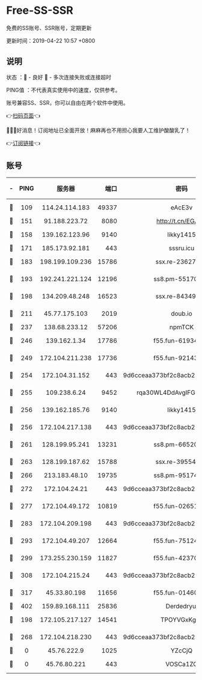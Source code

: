 # Free-SS-SSR

免费的SS账号、SSR账号，定期更新

更新时间：2019-04-22 10:57 +0800

## 说明

状态     ：🙂 - 良好 🙁 - 多次连接失败或连接超时

PING值   ：不代表真实使用中的速度，仅供参考。

账号兼容SS、SSR，你可以自由在两个软件中使用。

👉[扫码页面](https://liesauer.github.io/Free-SS-SSR/)👈

🎉🎉🎉好消息！订阅地址已全面开放！麻麻再也不用担心我要人工维护酸酸乳了！

👉[订阅链接](https://www.liesauer.net/yogurt/subscribe?ACCESS_TOKEN=DAYxR3mMaZAsaqUb)👈

## 账号

|-|PING|服务器|端口|密码|加密方式|区域|
|:----:|:----:|:-----:|-----:|:----:|:----:|:----:|
|🙂|109|114.24.114.183|49337|eAcE3v|chacha20-ietf|TW|
|🙂|151|91.188.223.72|8080|http://t.cn/EGJIyrl|rc4-md5|RU|
|🙂|158|139.162.123.96|9140|likky1415|aes-256-cfb|JP|
|🙂|171|185.173.92.181|443|sssru.icu|rc4-md5|RU|
|🙂|183|198.199.109.236|15786|ssx.re-23627751|aes-256-cfb|US|
|🙂|193|192.241.221.124|12196|ss8.pm-55170900|aes-256-cfb|US|
|🙂|198|134.209.48.248|16523|ssx.re-84349557|aes-256-cfb|US|
|🙂|211|45.77.175.103|2019|doub.io|aes-128-ctr|SG|
|🙂|237|138.68.233.12|57206|npmTCK|rc4-md5|US|
|🙂|246|139.162.1.34|17786|f55.fun-61934516|aes-256-cfb|SG|
|🙂|249|172.104.211.238|17736|f55.fun-92143433|aes-256-cfb|US|
|🙂|254|172.104.31.152|443|9d6cceaa373bf2c8acb22e60b6a58be6|aes-256-cfb|US|
|🙂|255|109.238.6.24|9452|rqa30WL4DdAvgIFG6Fs3znzTa|aes-256-cfb|FR|
|🙂|256|139.162.185.76|9140|likky1415|aes-256-cfb|DE|
|🙂|256|172.104.217.138|443|9d6cceaa373bf2c8acb22e60b6a58be6|aes-256-cfb|US|
|🙂|261|128.199.95.241|13231|ss8.pm-66520934|aes-256-cfb|SG|
|🙂|263|128.199.187.62|15788|ssx.re-39554469|aes-256-cfb|SG|
|🙂|266|213.183.48.10|19735|ss8.pm-95174332|rc4-md5|RU|
|🙂|272|172.104.24.21|443|9d6cceaa373bf2c8acb22e60b6a58be6|aes-256-cfb|US|
|🙂|277|172.104.49.172|10819|f55.fun-02651570|aes-256-cfb|SG|
|🙂|283|172.104.209.198|443|9d6cceaa373bf2c8acb22e60b6a58be6|aes-256-cfb|US|
|🙂|293|172.104.49.207|12664|f55.fun-75124913|aes-256-cfb|SG|
|🙂|299|173.255.230.159|11827|f55.fun-42370864|aes-256-cfb|US|
|🙂|308|172.104.215.24|443|9d6cceaa373bf2c8acb22e60b6a58be6|aes-256-cfb|US|
|🙂|317|45.33.80.198|11656|f55.fun-01460969|aes-256-cfb|US|
|🙂|402|159.89.168.111|25836|Derdedryuj|chacha20|IN|
|🙂|198|172.105.217.127|14541|TPOYVGxKglpi|aes-256-cfb|JP|
|🙂|268|172.104.218.230|443|9d6cceaa373bf2c8acb22e60b6a58be6|aes-256-cfb|US|
|🙁|0|45.76.222.9|1025|YZcCjQ|rc4-md5|JP|
|🙁|0|45.76.80.221|443|VOSCa1ZG|aes-256-cfb|DE|
